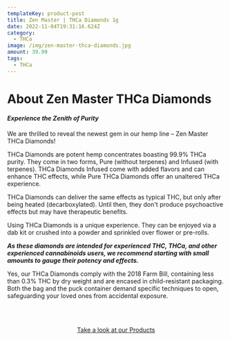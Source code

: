 ```yaml
---
templateKey: product-post
title: Zen Master | THCa Diamonds 1g
date: 2022-11-04T19:31:16.624Z
category:
  - THCa
image: /img/zen-master-thca-diamonds.jpg
amount: 39.99
tags:
  - THCa
---
```

# About Zen Master THCa Diamonds

#### *Experience the Zenith of Purity*

We are thrilled to reveal the newest gem in our hemp line – Zen Master THCa Diamonds!

THCa Diamonds are potent hemp concentrates boasting 99.9% THCa purity. They come in two forms, Pure (without terpenes) and Infused (with terpenes). THCa Diamonds Infused come with added flavors and can enhance THC effects, while Pure THCa Diamonds offer an unaltered THCa experience.

THCa Diamonds can deliver the same effects as typical THC, but only after being heated (decarboxylated). Until then, they don't produce psychoactive effects but may have therapeutic benefits.

Using THCa Diamonds is a unique experience. They can be enjoyed via a dab kit or crushed into a powder and sprinkled over flower or pre-rolls. 

***As these diamonds are intended for experienced THC, THCa, and other experienced cannabinoids users, we recommend starting with small amounts to gauge their potency and effects.***

Yes, our THCa Diamonds comply with the 2018 Farm Bill, containing less than 0.3% THC by dry weight and are encased in child-resistant packaging. Both the bag and the puck container demand specific techniques to open, safeguarding your loved ones from accidental exposure.

<br><br>

<Center><a class="link-view-more-products" target="_blank" href="https://capitalamericanshaman.com/products">Take a look at our Products</a></Center>